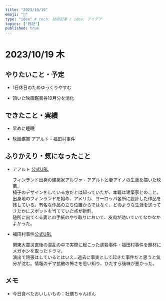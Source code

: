 ```yaml
---
title: "2023/10/19"
emoji: "💭"
type: "idea" # tech: 技術記事 / idea: アイデア
topics: ["日記"]
published: true
---
```


# 2023/10/19 木

## やりたいこと・予定

- 1日休日のためゆっくりやすむ

- 頂いた映画鑑賞券10月分を消化


## できたこと・実績

- 早めに睡眠

- 映画鑑賞 アアルト・福田村事件

## ふりかえり・気になったこと

- アアルト [公式URL](https://aaltofilm.com/)
  <p>フィンランド出身の建築家アルヴァ・アアルトと妻アイノの生涯を描いた映画。<br>
  椅子のデザインをしている方だとは知っていたが、本職は建築家とのこと。出身地のフィンランドを始め、アメリカ、ヨーロッパ各所に設計した作品を残している。有名な作品の立ち位置からではなく、どのような生涯を送ってきたかにスポットを当てていた点が新鮮。<br>
  随所に出てくる妻との手紙のやり取りにおいて、皮肉が効いていてなかなかよかった。</p>

- 福田村事件[公式URL](https://www.fukudamura1923.jp/)
  <p>関東大震災直後の混乱の中で実際に起こった虐殺事件・福田村事件を題材にメガホンを取ったドラマ。<br>
  演出で誇張はしているとはいえ…過去に事実として起きた事件だと思うと気分が沈む。情報のデマ拡散の怖さを思い知り、ひたすら後味が悪かった。</p>

## メモ

- 今日食べたおいしいもの：牡蠣ちゃんぽん

